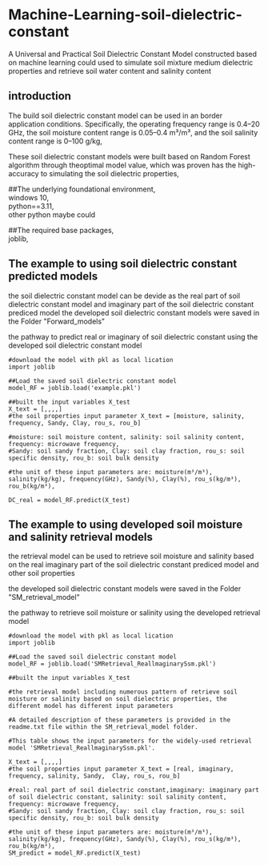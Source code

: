# Machine-Learning-soil-dielectric-constant
A Universal and Practical Soil Dielectric Constant Model constructed based on machine learning could used to simulate soil mixture medium dielectric properties and retrieve soil water content and salinity content

## introduction
The build soil dielectric constant model can be used in an border application conditions. Specifically, the operating frequency range is 0.4–20 GHz, the soil moisture content range is 0.05–0.4 m³/m³, and the soil salinity content range is 0–100 g/kg,<br>

These soil dielectric constant models were built based on Random Forest algorithm through theoptimal model value, which was proven has the high-accuracy to simulating the soil dielectric properties,<br>

##The underlying foundational environment,<br>
windows 10,<br>
python==3.11,<br>
other python maybe could  

##The required base packages,<br>
joblib,

## The example to using soil dielectric constant predicted models

the soil dielectric constant model can be devide as the real part of soil dielectric constant model and imaginary part of the soil dielectric constant prediced model
the developed soil dielectric constant models were saved in the Folder "Forward_models"

the pathway to predict real or imaginary of soil dielectric constant using the developed soil dielectric constant model

```
#download the model with pkl as local lication
import joblib      

##Load the saved soil dielectric constant model  
model_RF = joblib.load('example.pkl')

##built the input variables X_test
X_text = [,,,,]
#the soil properties input parameter X_text = [moisture, salinity, frequency, Sandy, Clay, rou_s, rou_b]

#moisture: soil moisture content, salinity: soil salinity content, frequency: microwave frequency,
#Sandy: soil sandy fraction, Clay: soil clay fraction, rou_s: soil specific density, rou_b: soil bulk density

#the unit of these input parameters are: moisture(m³/m³), salinity(kg/kg), frequency(GHz), Sandy(%), Clay(%), rou_s(kg/m³), rou_b(kg/m³),

DC_real = model_RF.predict(X_test)
```

## The example to using developed soil moisture and salinity retrieval models

the retrieval model can be used to retrieve soil moisture and salinity based on the real imaginary part of the soil dielectric constant prediced model and other soil properties

the developed soil dielectric constant models were saved in the Folder "SM_retrieval_model"

the pathway to retrieve soil moisture or salinity using the developed retrieval model

```
#download the model with pkl as local lication
import joblib      

##Load the saved soil dielectric constant model  
model_RF = joblib.load('SMRetrieval_ReallmaginarySsm.pkl')

##built the input variables X_test

#the retrieval model including numerous pattern of retrieve soil moisture or salinity based on soil dielectric properties, the different model has different input parameters

#A detailed description of these parameters is provided in the readme.txt file within the SM_retrieval_model folder.

#This table shows the input parameters for the widely-used retrieval model 'SMRetrieval_ReallmaginarySsm.pkl'.

X_text = [,,,,]
#the soil properties input parameter X_text = [real, imaginary, frequency, salinity, Sandy,  Clay, rou_s, rou_b]

#real: real part of soil dielectric constant,imaginary: imaginary part of soil dielectric constant, salinity: soil salinity content, frequency: microwave frequency,
#Sandy: soil sandy fraction, Clay: soil clay fraction, rou_s: soil specific density, rou_b: soil bulk density

#the unit of these input parameters are: moisture(m³/m³), salinity(kg/kg), frequency(GHz), Sandy(%), Clay(%), rou_s(kg/m³), rou_b(kg/m³), 
SM_predict = model_RF.predict(X_test)
```

